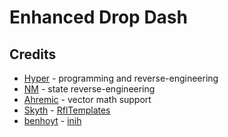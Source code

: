 # Enhanced Drop Dash

## Credits
- [Hyper](https://github.com/HyperBE32) - programming and reverse-engineering
- [NM](https://github.com/NM-20) - state reverse-engineering
- [Ahremic](https://github.com/Ahremic) - vector math support
- [Skyth](https://github.com/blueskythlikesclouds) - [RflTemplates](https://github.com/blueskythlikesclouds/RflTemplates)
- [benhoyt](https://github.com/benhoyt) - [inih](https://github.com/benhoyt/inih)